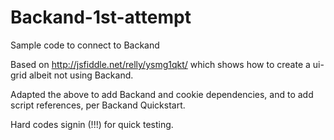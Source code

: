 # Backand-1st-attempt
Sample code to connect to Backand

Based on http://jsfiddle.net/relly/ysmg1qkt/ which shows how to create a ui-grid albeit not using Backand.

Adapted the above to add Backand and cookie dependencies, and to add script references, per Backand Quickstart.

Hard codes signin (!!!) for quick testing.
